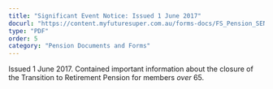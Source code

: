 ```yaml
---
title: "Significant Event Notice: Issued 1 June 2017"
docurl: "https://content.myfuturesuper.com.au/forms-docs/FS_Pension_SEN_TTR_closure_over_65_1_June_2017.pdf"
type: "PDF"
order: 5
category: "Pension Documents and Forms"
---
```


Issued 1 June 2017. Contained important information about the closure of the Transition to Retirement Pension for members _over_ 65.

